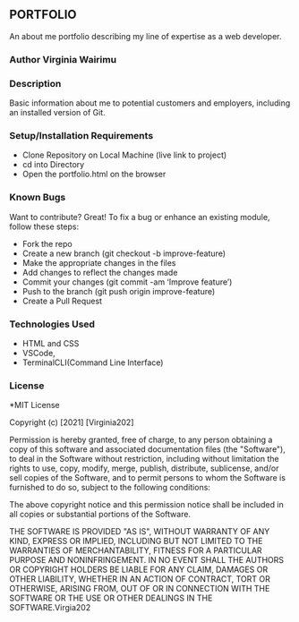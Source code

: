 ## PORTFOLIO 
An about me portfolio describing my line of expertise as a web developer.
### Author Virginia Wairimu
### Description
Basic information about me to potential customers and employers, including an installed version of Git.
### Setup/Installation Requirements
* Clone Repository on Local Machine (live link to project)
* cd into Directory 
* Open the portfolio.html on the browser
### Known Bugs
Want to contribute? Great! To fix a bug or enhance an existing module, follow these steps:

* Fork the repo
* Create a new branch (git checkout -b improve-feature)
* Make the appropriate changes in the files
* Add changes to reflect the changes made
* Commit your changes (git commit -am ‘Improve feature’)
* Push to the branch (git push origin improve-feature)
* Create a Pull Request
### Technologies Used
* HTML and CSS
* VSCode, 
* TerminalCLI(Command Line Interface)
### License
*MIT License

Copyright (c) [2021] [Virginia202]

Permission is hereby granted, free of charge, to any person obtaining a copy of this software and associated documentation files (the "Software"), to deal in the Software without restriction, including without limitation the rights to use, copy, modify, merge, publish, distribute, sublicense, and/or sell copies of the Software, and to permit persons to whom the Software is furnished to do so, subject to the following conditions:

The above copyright notice and this permission notice shall be included in all copies or substantial portions of the Software.

THE SOFTWARE IS PROVIDED "AS IS", WITHOUT WARRANTY OF ANY KIND, EXPRESS OR IMPLIED, INCLUDING BUT NOT LIMITED TO THE WARRANTIES OF MERCHANTABILITY, FITNESS FOR A PARTICULAR PURPOSE AND NONINFRINGEMENT. IN NO EVENT SHALL THE AUTHORS OR COPYRIGHT HOLDERS BE LIABLE FOR ANY CLAIM, DAMAGES OR OTHER LIABILITY, WHETHER IN AN ACTION OF CONTRACT, TORT OR OTHERWISE, ARISING FROM, OUT OF OR IN CONNECTION WITH THE SOFTWARE OR THE USE OR OTHER DEALINGS IN THE SOFTWARE.Virgia202